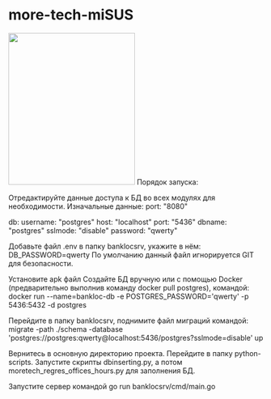 # more-tech-miSUS
<img src='https://i.kym-cdn.com/photos/images/original/001/966/775/de4.png' width='250' height='300'>
Порядок запуска:

Отредактируйте данные доступа к БД во всех модулях для необходимости.
Изначальные данные:
port: "8080"

db:
  username: "postgres"
  host: "localhost"
  port: "5436"
  dbname: "postgres"
  sslmode: "disable"
  password: "qwerty"

Добавьте файл .env в папку banklocsrv, укажите в нём: DB_PASSWORD=qwerty
По умолчанию данный файл игнорируется GIT для безопасности.

Установите apk файл
Создайте БД вручную или с помощью Docker (предварительно выполнив команду docker pull postgres), командой: docker run --name=bankloc-db -e POSTGRES_PASSWORD='qwerty' -p 5436:5432 -d postgres

Перейдите в папку banklocsrv, поднимите файл миграций командой: migrate -path ./schema -database 'postgres://postgres:qwerty@localhost:5436/postgres?sslmode=disable' up

Вернитесь в основную директорию проекта.
Перейдите в папку python-scripts. Запустите скрипты dbinserting.py, а потом moretech_regres_offices_hours.py для заполнения БД.

Запустите сервер командой go run banklocsrv/cmd/main.go
